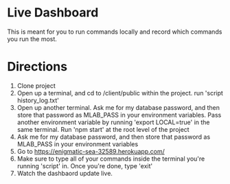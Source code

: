 # Live Dashboard

This is meant for you to run commands locally and record which commands you run the most.

<h1>Directions</h1>

1. Clone project
2. Open up a terminal, and cd to /client/public within the project. run 'script history_log.txt'
3. Open up another terminal. Ask me for my database password, and then store that password as MLAB_PASS in your environment variables. Pass another environment variable by running 'export LOCAL=true' in the same terminal. Run 'npm start' at the root level of the project
4. Ask me for my database password, and then store that password as MLAB_PASS in your environment variables
5. Go to https://enigmatic-sea-32589.herokuapp.com/
6. Make sure to type all of your commands inside the terminal you're running 'script' in. Once you're done, type 'exit'
7. Watch the dashbaord update live.